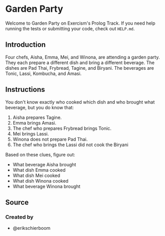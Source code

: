 # Garden Party

Welcome to Garden Party on Exercism's Prolog Track.
If you need help running the tests or submitting your code, check out `HELP.md`.

## Introduction

Four chefs, Aisha, Emma, Mei, and Winona, are attending a garden party.
They each prepare a different dish and bring a different beverage.
The dishes are Pad Thai, Frybread, Tagine, and Biryani.
The beverages are Tonic, Lassi, Kombucha, and Amasi.

## Instructions

You don't know exactly who cooked which dish and who brought what beverage, but you do know that:

1. Aisha prepares Tagine.
2. Emma brings Amasi.
3. The chef who prepares Frybread brings Tonic.
4. Mei brings Lassi.
5. Winona does not prepare Pad Thai.
6. The chef who brings the Lassi did not cook the Biryani

Based on these clues, figure out:

- What beverage Aisha brought
- What dish Emma cooked
- What dish Mei cooked
- What dish Winona cooked
- What beverage Winona brought

## Source

### Created by

- @erikschierboom
